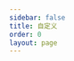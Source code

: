 ```yaml
---
sidebar: false
title: 自定义
order: 0
layout: page
---
```


<base-index :title="$frontmatter.title "/>
